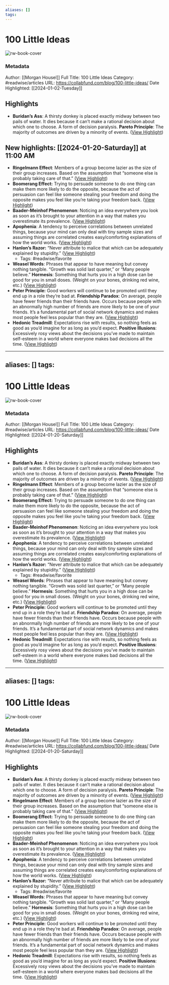```yaml
---
aliases: []
tags:
---
```

# 100 Little Ideas

![rw-book-cover](https://image.thum.io/get/noanimate/width/1200/viewportHeight/628/viewportWidth/1200/https://collabfund.com/blog/100-little-ideas/?covershot)
### Metadata
Author: [[Morgan Housel]]
Full Title: 100 Little Ideas
Category: #readwise/articles
URL: https://collabfund.com/blog/100-little-ideas/
Date Highlighted: [[2024-01-02-Tuesday]]

## Highlights
- **Buridan’s Ass**: A thirsty donkey is placed exactly midway between two pails of water. It dies because it can’t make a rational decision about which one to choose. A form of decision paralysis.
  **Pareto Principle**: The majority of outcomes are driven by a minority of events. ([View Highlight](https://read.readwise.io/read/01hk5kk48vwvv6vq91a4aqt1vm))
## New highlights: [[2024-01-20-Saturday]] at 11:00 AM
- **Ringelmann Effect**: Members of a group become lazier as the size of their group increases. Based on the assumption that “someone else is probably taking care of that.” ([View Highlight](https://read.readwise.io/read/01hmky1vr8rwkfnsbtnfcn5tpr))
- **Boomerang Effect:** Trying to persuade someone to do one thing can make them more likely to do the opposite, because the act of persuasion can feel like someone stealing your freedom and doing the opposite makes you feel like you’re taking your freedom back. ([View Highlight](https://read.readwise.io/read/01hmky3pt9zq08amng177pk6by))
- **Baader-Meinhof Phenomenon**: Noticing an idea everywhere you look as soon as it’s brought to your attention in a way that makes you overestimate its prevalence. ([View Highlight](https://read.readwise.io/read/01hmkyeyfrvfqeqmx50dbwmf48))
- **Apophenia**: A tendency to perceive correlations between unrelated things, because your mind can only deal with tiny sample sizes and assuming things are correlated creates easy/comforting explanations of how the world works. ([View Highlight](https://read.readwise.io/read/01hmkyehy1bxzr2431tcnzycdh))
- **Hanlon’s Razor:** “Never attribute to malice that which can be adequately explained by stupidity.” ([View Highlight](https://read.readwise.io/read/01hmkyf8n1rcd4z45gxmnwzg9n))
    - Tags: #readwise/favorite 
- **Weasel Words**: Phrases that appear to have meaning but convey nothing tangible. “Growth was solid last quarter,” or “Many people believe.”
  **Hormesis**: Something that hurts you in a high dose can be good for you in small doses. (Weight on your bones, drinking red wine, etc.) ([View Highlight](https://read.readwise.io/read/01hmkzdyhwxayk4wq5xrhkc4h0))
- **Peter Principle:** Good workers will continue to be promoted until they end up in a role they’re bad at.
  **Friendship Paradox**: On average, people have fewer friends than their friends have. Occurs because people with an abnormally high number of friends are more likely to be one of your friends. It’s a fundamental part of social network dynamics and makes most people feel less popular than they are. ([View Highlight](https://read.readwise.io/read/01hmkzgxms5cp8jzebdpbc89h6))
- **Hedonic Treadmill**: Expectations rise with results, so nothing feels as good as you’d imagine for as long as you’d expect.
  **Positive Illusions**: Excessively rosy views about the decisions you’ve made to maintain self-esteem in a world where everyone makes bad decisions all the time. ([View Highlight](https://read.readwise.io/read/01hmkzmyyv8hnnrrc383ts4g9s))
---
aliases: []
tags:
---
# 100 Little Ideas

![rw-book-cover](https://image.thum.io/get/noanimate/width/1200/viewportHeight/628/viewportWidth/1200/https://collabfund.com/blog/100-little-ideas/?covershot)
### Metadata
Author: [[Morgan Housel]]
Full Title: 100 Little Ideas
Category: #readwise/articles
URL: https://collabfund.com/blog/100-little-ideas/
Date Highlighted: [[2024-01-20-Saturday]]

## Highlights
- **Buridan’s Ass**: A thirsty donkey is placed exactly midway between two pails of water. It dies because it can’t make a rational decision about which one to choose. A form of decision paralysis.
  **Pareto Principle**: The majority of outcomes are driven by a minority of events. ([View Highlight](https://read.readwise.io/read/01hk5kk48vwvv6vq91a4aqt1vm))
- **Ringelmann Effect**: Members of a group become lazier as the size of their group increases. Based on the assumption that “someone else is probably taking care of that.” ([View Highlight](https://read.readwise.io/read/01hmky1vr8rwkfnsbtnfcn5tpr))
- **Boomerang Effect:** Trying to persuade someone to do one thing can make them more likely to do the opposite, because the act of persuasion can feel like someone stealing your freedom and doing the opposite makes you feel like you’re taking your freedom back. ([View Highlight](https://read.readwise.io/read/01hmky3pt9zq08amng177pk6by))
- **Baader-Meinhof Phenomenon**: Noticing an idea everywhere you look as soon as it’s brought to your attention in a way that makes you overestimate its prevalence. ([View Highlight](https://read.readwise.io/read/01hmkyeyfrvfqeqmx50dbwmf48))
- **Apophenia**: A tendency to perceive correlations between unrelated things, because your mind can only deal with tiny sample sizes and assuming things are correlated creates easy/comforting explanations of how the world works. ([View Highlight](https://read.readwise.io/read/01hmkyehy1bxzr2431tcnzycdh))
- **Hanlon’s Razor:** “Never attribute to malice that which can be adequately explained by stupidity.” ([View Highlight](https://read.readwise.io/read/01hmkyf8n1rcd4z45gxmnwzg9n))
    - Tags: #readwise/favorite 
- **Weasel Words**: Phrases that appear to have meaning but convey nothing tangible. “Growth was solid last quarter,” or “Many people believe.”
  **Hormesis**: Something that hurts you in a high dose can be good for you in small doses. (Weight on your bones, drinking red wine, etc.) ([View Highlight](https://read.readwise.io/read/01hmkzdyhwxayk4wq5xrhkc4h0))
- **Peter Principle:** Good workers will continue to be promoted until they end up in a role they’re bad at.
  **Friendship Paradox**: On average, people have fewer friends than their friends have. Occurs because people with an abnormally high number of friends are more likely to be one of your friends. It’s a fundamental part of social network dynamics and makes most people feel less popular than they are. ([View Highlight](https://read.readwise.io/read/01hmkzgxms5cp8jzebdpbc89h6))
- **Hedonic Treadmill**: Expectations rise with results, so nothing feels as good as you’d imagine for as long as you’d expect.
  **Positive Illusions**: Excessively rosy views about the decisions you’ve made to maintain self-esteem in a world where everyone makes bad decisions all the time. ([View Highlight](https://read.readwise.io/read/01hmkzmyyv8hnnrrc383ts4g9s))
---
aliases: []
tags:
---
# 100 Little Ideas

![rw-book-cover](https://image.thum.io/get/noanimate/width/1200/viewportHeight/628/viewportWidth/1200/https://collabfund.com/blog/100-little-ideas/?covershot)
### Metadata
Author: [[Morgan Housel]]
Full Title: 100 Little Ideas
Category: #readwise/articles
URL: https://collabfund.com/blog/100-little-ideas/
Date Highlighted: [[2024-01-20-Saturday]]

## Highlights
- **Buridan’s Ass**: A thirsty donkey is placed exactly midway between two pails of water. It dies because it can’t make a rational decision about which one to choose. A form of decision paralysis.
  **Pareto Principle**: The majority of outcomes are driven by a minority of events. ([View Highlight](https://read.readwise.io/read/01hk5kk48vwvv6vq91a4aqt1vm))
- **Ringelmann Effect**: Members of a group become lazier as the size of their group increases. Based on the assumption that “someone else is probably taking care of that.” ([View Highlight](https://read.readwise.io/read/01hmky1vr8rwkfnsbtnfcn5tpr))
- **Boomerang Effect:** Trying to persuade someone to do one thing can make them more likely to do the opposite, because the act of persuasion can feel like someone stealing your freedom and doing the opposite makes you feel like you’re taking your freedom back. ([View Highlight](https://read.readwise.io/read/01hmky3pt9zq08amng177pk6by))
- **Baader-Meinhof Phenomenon**: Noticing an idea everywhere you look as soon as it’s brought to your attention in a way that makes you overestimate its prevalence. ([View Highlight](https://read.readwise.io/read/01hmkyeyfrvfqeqmx50dbwmf48))
- **Apophenia**: A tendency to perceive correlations between unrelated things, because your mind can only deal with tiny sample sizes and assuming things are correlated creates easy/comforting explanations of how the world works. ([View Highlight](https://read.readwise.io/read/01hmkyehy1bxzr2431tcnzycdh))
- **Hanlon’s Razor:** “Never attribute to malice that which can be adequately explained by stupidity.” ([View Highlight](https://read.readwise.io/read/01hmkyf8n1rcd4z45gxmnwzg9n))
    - Tags: #readwise/favorite 
- **Weasel Words**: Phrases that appear to have meaning but convey nothing tangible. “Growth was solid last quarter,” or “Many people believe.”
  **Hormesis**: Something that hurts you in a high dose can be good for you in small doses. (Weight on your bones, drinking red wine, etc.) ([View Highlight](https://read.readwise.io/read/01hmkzdyhwxayk4wq5xrhkc4h0))
- **Peter Principle:** Good workers will continue to be promoted until they end up in a role they’re bad at.
  **Friendship Paradox**: On average, people have fewer friends than their friends have. Occurs because people with an abnormally high number of friends are more likely to be one of your friends. It’s a fundamental part of social network dynamics and makes most people feel less popular than they are. ([View Highlight](https://read.readwise.io/read/01hmkzgxms5cp8jzebdpbc89h6))
- **Hedonic Treadmill**: Expectations rise with results, so nothing feels as good as you’d imagine for as long as you’d expect.
  **Positive Illusions**: Excessively rosy views about the decisions you’ve made to maintain self-esteem in a world where everyone makes bad decisions all the time. ([View Highlight](https://read.readwise.io/read/01hmkzmyyv8hnnrrc383ts4g9s))

